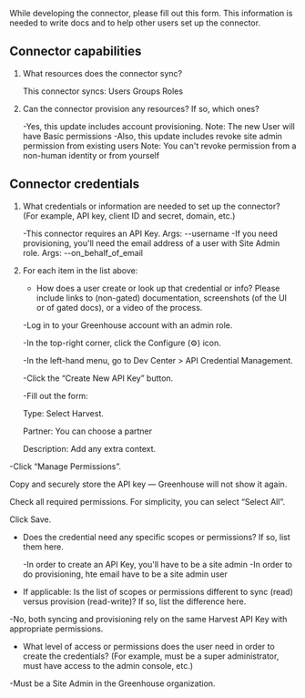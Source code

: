 While developing the connector, please fill out this form. This information is needed to write docs and to help other users set up the connector.

## Connector capabilities

1. What resources does the connector sync?

   This connector syncs:
      Users
      Groups
      Roles

2. Can the connector provision any resources? If so, which ones? 

   -Yes, this update includes account provisioning.
   Note: The new User will have Basic permissions
   -Also, this update includes revoke site admin permission from existing users
   Note: You can't revoke permission from a non-human identity or from yourself

## Connector credentials 

1. What credentials or information are needed to set up the connector? (For example, API key, client ID and secret, domain, etc.)

   -This connector requires an API Key. Args: --username
   -If you need provisioning, you'll need the email address of a user with Site Admin role. Args: --on_behalf_of_email

2. For each item in the list above: 

   * How does a user create or look up that credential or info? Please include links to (non-gated) documentation, screenshots (of the UI or of gated docs), or a video of the process. 

   -Log in to your Greenhouse account with an admin role.

   -In the top-right corner, click the Configure (⚙️) icon.

   -In the left-hand menu, go to Dev Center > API Credential Management.

   -Click the “Create New API Key” button.

   -Fill out the form:

    Type: Select Harvest.

    Partner: You can choose a partner

    Description: Add any extra context.

-Click “Manage Permissions”.

   Copy and securely store the API key — Greenhouse will not show it again.

   Check all required permissions. For simplicity, you can select “Select All”.

   Click Save.

   * Does the credential need any specific scopes or permissions? If so, list them here. 

      -In order to create an API Key, you'll have to be a site admin
      -In order to do provisioning, hte email have to be a site admin user

   * If applicable: Is the list of scopes or permissions different to sync (read) versus provision (read-write)? If so, list the difference here. 

   -No, both syncing and provisioning rely on the same Harvest API Key with appropriate permissions.

   * What level of access or permissions does the user need in order to create the credentials? (For example, must be a super administrator, must have access to the admin console, etc.)  

   -Must be a Site Admin in the Greenhouse organization.